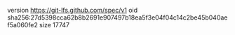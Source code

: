 version https://git-lfs.github.com/spec/v1
oid sha256:27d5398cca62b8b2691e907497b18ea5f3e04f04c14c2be45b040aef5a060fe2
size 17747
